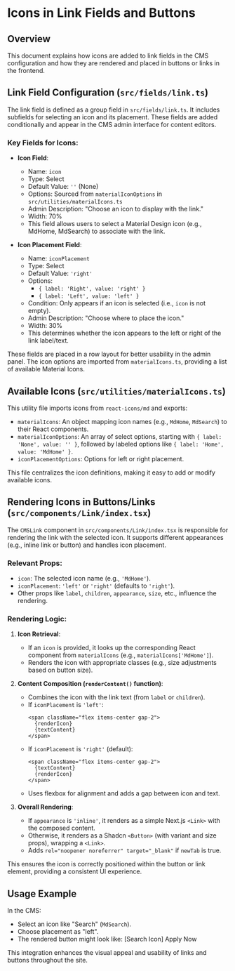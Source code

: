 # Icons in Link Fields and Buttons

## Overview

This document explains how icons are added to link fields in the CMS configuration and how they are rendered and placed in buttons or links in the frontend.

## Link Field Configuration (`src/fields/link.ts`)

The link field is defined as a group field in `src/fields/link.ts`. It includes subfields for selecting an icon and its placement. These fields are added conditionally and appear in the CMS admin interface for content editors.

### Key Fields for Icons:
- **Icon Field**:
  - Name: `icon`
  - Type: Select
  - Default Value: `''` (None)
  - Options: Sourced from `materialIconOptions` in `src/utilities/materialIcons.ts`
  - Admin Description: "Choose an icon to display with the link."
  - Width: 70%
  - This field allows users to select a Material Design icon (e.g., MdHome, MdSearch) to associate with the link.

- **Icon Placement Field**:
  - Name: `iconPlacement`
  - Type: Select
  - Default Value: `'right'`
  - Options: 
    - `{ label: 'Right', value: 'right' }`
    - `{ label: 'Left', value: 'left' }`
  - Condition: Only appears if an icon is selected (i.e., `icon` is not empty).
  - Admin Description: "Choose where to place the icon."
  - Width: 30%
  - This determines whether the icon appears to the left or right of the link label/text.

These fields are placed in a row layout for better usability in the admin panel. The icon options are imported from `materialIcons.ts`, providing a list of available Material Icons.

## Available Icons (`src/utilities/materialIcons.ts`)

This utility file imports icons from `react-icons/md` and exports:
- `materialIcons`: An object mapping icon names (e.g., `MdHome`, `MdSearch`) to their React components.
- `materialIconOptions`: An array of select options, starting with `{ label: 'None', value: '' }`, followed by labeled options like `{ label: 'Home', value: 'MdHome' }`.
- `iconPlacementOptions`: Options for left or right placement.

This file centralizes the icon definitions, making it easy to add or modify available icons.

## Rendering Icons in Buttons/Links (`src/components/Link/index.tsx`)

The `CMSLink` component in `src/components/Link/index.tsx` is responsible for rendering the link with the selected icon. It supports different appearances (e.g., inline link or button) and handles icon placement.

### Relevant Props:
- `icon`: The selected icon name (e.g., `'MdHome'`).
- `iconPlacement`: `'left'` or `'right'` (defaults to `'right'`).
- Other props like `label`, `children`, `appearance`, `size`, etc., influence the rendering.

### Rendering Logic:
1. **Icon Retrieval**:
   - If an `icon` is provided, it looks up the corresponding React component from `materialIcons` (e.g., `materialIcons['MdHome']`).
   - Renders the icon with appropriate classes (e.g., size adjustments based on button size).

2. **Content Composition (`renderContent()` function)**:
   - Combines the icon with the link text (from `label` or `children`).
   - If `iconPlacement` is `'left'`:
     ```
     <span className="flex items-center gap-2">
       {renderIcon}
       {textContent}
     </span>
     ```
   - If `iconPlacement` is `'right'` (default):
     ```
     <span className="flex items-center gap-2">
       {textContent}
       {renderIcon}
     </span>
     ```
   - Uses flexbox for alignment and adds a gap between icon and text.

3. **Overall Rendering**:
   - If `appearance` is `'inline'`, it renders as a simple Next.js `<Link>` with the composed content.
   - Otherwise, it renders as a Shadcn `<Button>` (with variant and size props), wrapping a `<Link>`.
   - Adds `rel="noopener noreferrer" target="_blank"` if `newTab` is true.

This ensures the icon is correctly positioned within the button or link element, providing a consistent UI experience.

## Usage Example
In the CMS:
- Select an icon like "Search" (`MdSearch`).
- Choose placement as "left".
- The rendered button might look like: [Search Icon] Apply Now

This integration enhances the visual appeal and usability of links and buttons throughout the site.